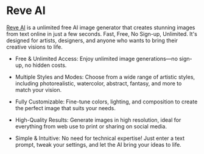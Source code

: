 # Reve AI

[Reve AI](https://openreve.com/) is a unlimited free AI image generator that creates stunning images from text online in just a few seconds. Fast, Free, No Sign-up, Unlimited. It's designed for artists, designers, and anyone who wants to bring their creative visions to life.

- Free & Unlimited Access: Enjoy unlimited image generations—no sign-up, no hidden costs.

- Multiple Styles and Modes: Choose from a wide range of artistic styles, including photorealistic, watercolor, abstract, fantasy, and more to match your vision.

- Fully Customizable: Fine-tune colors, lighting, and composition to create the perfect image that suits your needs.

- High-Quality Results: Generate images in high resolution, ideal for everything from web use to print or sharing on social media.

- Simple & Intuitive: No need for technical expertise! Just enter a text prompt, tweak your settings, and let the AI bring your ideas to life.
